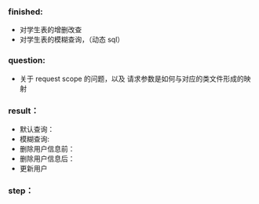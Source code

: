 ### finished:
- 对学生表的增删改查
- 对学生表的模糊查询，（动态 sql）

### question: 
- 关于 request scope 的问题，以及 请求参数是如何与对应的类文件形成的映射

### result：
- 默认查询： 
- 模糊查询:
- 删除用户信息前：
- 删除用户信息后： 
- 更新用户
### step：  

